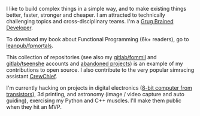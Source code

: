I like to build complex things in a simple way, and to make existing things better, faster, stronger and cheaper. I am attracted to technically challenging topics and cross-disciplinary teams. I'm a [Grug Brained Developer](https://grugbrain.dev/).

To download my book about Functional Programming (6k+ readers), go to [leanpub/fpmortals](https://leanpub.com/fpmortals).

This collection of repositories (see also my [gitlab/fommil](https://gitlab.com/users/fommil/projects) and [gitlab/tseenshe](https://gitlab.com/users/tseenshe/projects) accounts and [abandoned projects](https://gitlab.com/fommil/attic)) is an example of my contributions to open source. I also contribute to the very popular simracing assistant [CrewChief](https://mr_belowski.gitlab.io/CrewChiefV4/index.html).

I'm currently hacking on projects in digital electronics ([8-bit computer from transistors](https://www.youtube.com/playlist?list=PLowKtXNTBypGqImE405J2565dvjafglHU)), 3d printing, and astronomy (image / video capture and auto guiding), exercising my Python and C++ muscles. I'll make them public when they hit an MVP.
